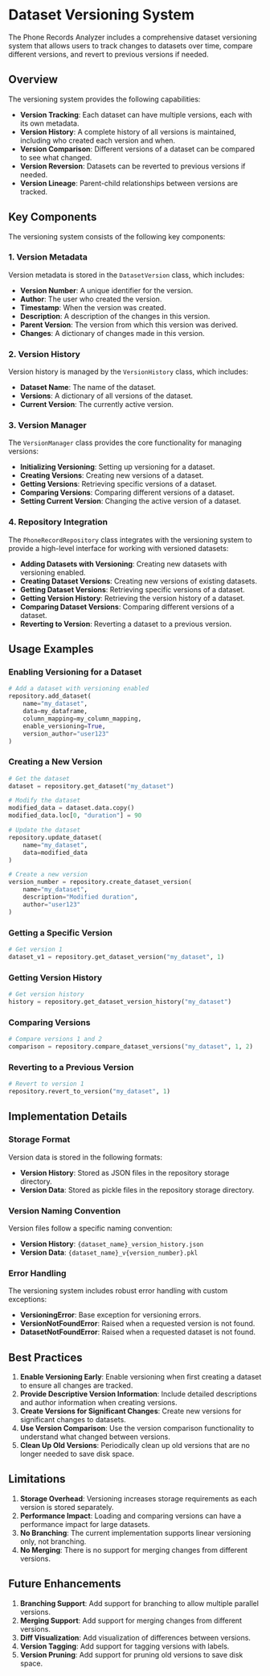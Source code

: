 # Dataset Versioning System

The Phone Records Analyzer includes a comprehensive dataset versioning system that allows users to track changes to datasets over time, compare different versions, and revert to previous versions if needed.

## Overview

The versioning system provides the following capabilities:

- **Version Tracking**: Each dataset can have multiple versions, each with its own metadata.
- **Version History**: A complete history of all versions is maintained, including who created each version and when.
- **Version Comparison**: Different versions of a dataset can be compared to see what changed.
- **Version Reversion**: Datasets can be reverted to previous versions if needed.
- **Version Lineage**: Parent-child relationships between versions are tracked.

## Key Components

The versioning system consists of the following key components:

### 1. Version Metadata

Version metadata is stored in the `DatasetVersion` class, which includes:

- **Version Number**: A unique identifier for the version.
- **Author**: The user who created the version.
- **Timestamp**: When the version was created.
- **Description**: A description of the changes in this version.
- **Parent Version**: The version from which this version was derived.
- **Changes**: A dictionary of changes made in this version.

### 2. Version History

Version history is managed by the `VersionHistory` class, which includes:

- **Dataset Name**: The name of the dataset.
- **Versions**: A dictionary of all versions of the dataset.
- **Current Version**: The currently active version.

### 3. Version Manager

The `VersionManager` class provides the core functionality for managing versions:

- **Initializing Versioning**: Setting up versioning for a dataset.
- **Creating Versions**: Creating new versions of a dataset.
- **Getting Versions**: Retrieving specific versions of a dataset.
- **Comparing Versions**: Comparing different versions of a dataset.
- **Setting Current Version**: Changing the active version of a dataset.

### 4. Repository Integration

The `PhoneRecordRepository` class integrates with the versioning system to provide a high-level interface for working with versioned datasets:

- **Adding Datasets with Versioning**: Creating new datasets with versioning enabled.
- **Creating Dataset Versions**: Creating new versions of existing datasets.
- **Getting Dataset Versions**: Retrieving specific versions of a dataset.
- **Getting Version History**: Retrieving the version history of a dataset.
- **Comparing Dataset Versions**: Comparing different versions of a dataset.
- **Reverting to Version**: Reverting a dataset to a previous version.

## Usage Examples

### Enabling Versioning for a Dataset

```python
# Add a dataset with versioning enabled
repository.add_dataset(
    name="my_dataset",
    data=my_dataframe,
    column_mapping=my_column_mapping,
    enable_versioning=True,
    version_author="user123"
)
```

### Creating a New Version

```python
# Get the dataset
dataset = repository.get_dataset("my_dataset")

# Modify the dataset
modified_data = dataset.data.copy()
modified_data.loc[0, "duration"] = 90

# Update the dataset
repository.update_dataset(
    name="my_dataset",
    data=modified_data
)

# Create a new version
version_number = repository.create_dataset_version(
    name="my_dataset",
    description="Modified duration",
    author="user123"
)
```

### Getting a Specific Version

```python
# Get version 1
dataset_v1 = repository.get_dataset_version("my_dataset", 1)
```

### Getting Version History

```python
# Get version history
history = repository.get_dataset_version_history("my_dataset")
```

### Comparing Versions

```python
# Compare versions 1 and 2
comparison = repository.compare_dataset_versions("my_dataset", 1, 2)
```

### Reverting to a Previous Version

```python
# Revert to version 1
repository.revert_to_version("my_dataset", 1)
```

## Implementation Details

### Storage Format

Version data is stored in the following formats:

- **Version History**: Stored as JSON files in the repository storage directory.
- **Version Data**: Stored as pickle files in the repository storage directory.

### Version Naming Convention

Version files follow a specific naming convention:

- **Version History**: `{dataset_name}_version_history.json`
- **Version Data**: `{dataset_name}_v{version_number}.pkl`

### Error Handling

The versioning system includes robust error handling with custom exceptions:

- **VersioningError**: Base exception for versioning errors.
- **VersionNotFoundError**: Raised when a requested version is not found.
- **DatasetNotFoundError**: Raised when a requested dataset is not found.

## Best Practices

1. **Enable Versioning Early**: Enable versioning when first creating a dataset to ensure all changes are tracked.
2. **Provide Descriptive Version Information**: Include detailed descriptions and author information when creating versions.
3. **Create Versions for Significant Changes**: Create new versions for significant changes to datasets.
4. **Use Version Comparison**: Use the version comparison functionality to understand what changed between versions.
5. **Clean Up Old Versions**: Periodically clean up old versions that are no longer needed to save disk space.

## Limitations

1. **Storage Overhead**: Versioning increases storage requirements as each version is stored separately.
2. **Performance Impact**: Loading and comparing versions can have a performance impact for large datasets.
3. **No Branching**: The current implementation supports linear versioning only, not branching.
4. **No Merging**: There is no support for merging changes from different versions.

## Future Enhancements

1. **Branching Support**: Add support for branching to allow multiple parallel versions.
2. **Merging Support**: Add support for merging changes from different versions.
3. **Diff Visualization**: Add visualization of differences between versions.
4. **Version Tagging**: Add support for tagging versions with labels.
5. **Version Pruning**: Add support for pruning old versions to save disk space.
